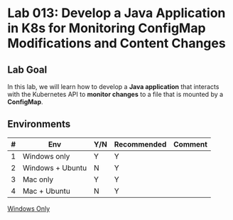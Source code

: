 # Lab 013: Develop a Java Application in K8s for Monitoring ConfigMap Modifications and Content Changes

## Lab Goal

In this lab, we will learn how to develop a **Java application** that interacts with the Kubernetes API to **monitor changes** to a file that is mounted by a **ConfigMap**.

<!--
It is important to note that **the file mounted by the ConfigMap is mounted as a symbolic link** (e.g. `/config/game.properties` -> `/config/..data/game.properties`-> `/config/..2023_03_02_15_51_59.1603915861/game.properties`), so your Java code should read the **symlink** instead of the file directly.
-->

## Environments

| #  | Env  | Y/N  | Recommended   |  Comment |
|---|---|---|---|---|
| 1 | Windows only | Y | Y |   |
| 2 | Windows + Ubuntu | N | Y |   |
| 3 | Mac only | Y | Y |   |
| 4 | Mac + Ubuntu | N | Y |   |

[Windows Only](01_Y_WindowsOnly.md)

<!--
[Windows Only doesn't work](01_N_WindowsOnly.md)

[With_Windows_Ubuntu](02_Y_Windows_Ubuntu.md)

[Mac Only doesn't work](03_Y_MacOnly.md)

[With_Mac_Ubuntu](04_Y_Mac_Ubuntu.md)
-->
